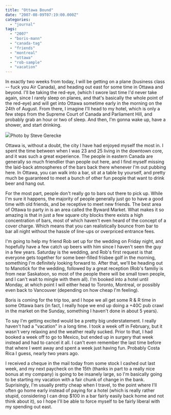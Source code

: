 ```yaml
---
title: "Ottawa Bound"
date: "2007-08-09T07:19:00.000Z"
categories: 
  - "journal"
tags: 
  - "2007"
  - "boris-mann"
  - "canada-tag"
  - "friends"
  - "montreal"
  - "ottawa"
  - "rob-sample"
  - "vacation"
---
```


In exactly two weeks from today, I will be getting on a plane (business class -- fuck you Air Canada), and heading out east for some time in Ottawa and beyond. I'll be taking the red-eye, (which I swore last time I'd never take again, since I rarely sleep on planes, and that's basically the whole point of the red-eye) and will get into Ottawa sometime early in the morning on the 24th of August. From there, I imagine I'll head to my hotel, which is only a few steps from the Supreme Court of Canada and Parliament Hill, and probably grab an hour or two of sleep. And then, I'm gonna wake up, have a shower, and start drinking.

 [![](http://farm1.static.flickr.com/73/227791625_ac89b8e089.jpg?v=0)](http://www.flickr.com/photos/ice_ix/227791625/)Photo by Steve Gerecke

Ottawa is, without a doubt, the city I have had enjoyed myself the most in. I spent the time between when I was 23 and 25 living in the downtown core, and it was such a great experience. The people in eastern Canada are generally so much friendlier than people out here, and I find myself missing the laid-back atmospheres of the bars back there whenever I'm out pubbing here. In Ottawa, you can walk into a bar, sit at a table by yourself, and pretty much be guaranteed to meet a bunch of other fun people that want to drink beer and hang out.

For the most part, people don't really go to bars out there to pick up. While I'm sure it happens, the majority of people generally just go to have a good time with old friends, and be receptive to meet new friends. The best area of Ottawa to party in is an area called the Byward Market. What makes it so amazing is that in just a few square city blocks there exists a high concentration of bars, most of which haven't even heard of the concept of a cover charge. Which means that you can realistically bounce from bar to bar all night without the hassle of line-ups or overpriced entrance fees.

I'm going to help my friend Rob set up for the wedding on Friday night, and hopefully have a few catch up beers with him since I haven't seen the guy in a few years. Saturday is the wedding, and Rob's first request is that everyone gets together for some beer-filled frisbee golf in the morning, something I'm definitely looking forward to. After that, we'll be heading out to Manotick for the wedding, followed by a great reception (Rob's familiy is from near Saskatoon, so most of the people there will be small town people, and I can't wait to mingle with them all). I'm booked into a hotel until Monday, at which point I will either head to Toronto, Montreal, or possibly even back to Vancouver (depending on how cheap I'm feeling).

Boris is coming for the trip too, and I hope we all get some R & R time in some Ottawa bars (in fact, I really hope we end up doing a +40C pub crawl in the market on the Sunday, something I haven't done in about 5 years).

To say I'm getting excited would be a pretty big understatement. I really haven't had a "vacation" in a long time. I took a week off in February, but it wasn't very relaxing and the weather really sucked. Prior to that, I had booked a week off to go to Mexico, but ended up in surgery that week instead and had to cancel it all. I can't even remember the last time before that where I went away and spent a week just having fun. Probably Costa Rica I guess, nearly two years ago.

I received a cheque in the mail today from some stock I cashed out last week, and my next paycheck on the 15th (thanks in part to a really nice bonus at my company) is going to be insanely large, so I'm basically going to be starting my vacation with a fair chunk of change in the bank. Suprisingly, I'm usually pretty cheap when I travel, to the point where I'll often go home early instead of paying for a hotel (which is really rather stupid, considering I can drop $100 in a bar fairly easily back home and not think about it), so I hope I'll be able to force myself to be fairly liberal with my spending out east.
